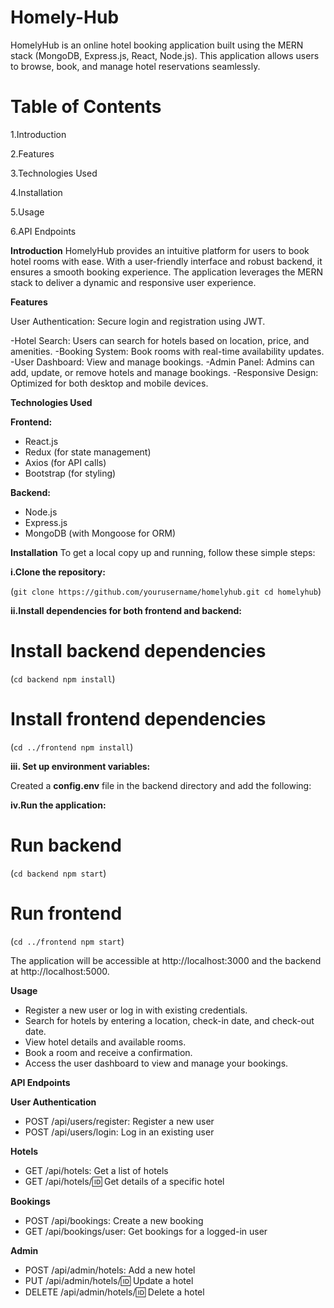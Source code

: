 # Homely-Hub
HomelyHub is an online hotel booking application built using the MERN stack (MongoDB, Express.js, React, Node.js). This application allows users to browse, book, and manage hotel reservations seamlessly.

# Table of Contents

1.Introduction

2.Features

3.Technologies Used

4.Installation

5.Usage

6.API Endpoints

**Introduction**
HomelyHub provides an intuitive platform for users to book hotel rooms with ease. With a user-friendly interface and robust backend, it ensures a smooth booking experience. The application leverages the MERN stack to deliver a dynamic and responsive user experience.

**Features**

User Authentication: Secure login and registration using JWT.

-Hotel Search: Users can search for hotels based on location, price, and amenities.
-Booking System: Book rooms with real-time availability updates.
-User Dashboard: View and manage bookings.
-Admin Panel: Admins can add, update, or remove hotels and manage bookings.
-Responsive Design: Optimized for both desktop and mobile devices.

**Technologies Used**

**Frontend:**

- React.js
- Redux (for state management)
- Axios (for API calls)
- Bootstrap (for styling)

**Backend:**
- Node.js
- Express.js
- MongoDB (with Mongoose for ORM)

**Installation**
To get a local copy up and running, follow these simple steps:

**i.Clone the repository:**

(```git clone https://github.com/yourusername/homelyhub.git
cd homelyhub```)

**ii.Install dependencies for both frontend and backend:**

# Install backend dependencies
(```cd backend
npm install```)

# Install frontend dependencies
(```cd ../frontend
npm install```)

**iii. Set up environment variables:**

Created a **config.env** file in the backend directory and add the following:

**iv.Run the application:**

# Run backend
(```cd backend
npm start```)

# Run frontend

(```cd ../frontend
npm start```)

The application will be accessible at http://localhost:3000 and the backend at http://localhost:5000.

**Usage**

- Register a new user or log in with existing credentials.
- Search for hotels by entering a location, check-in date, and check-out date.
- View hotel details and available rooms.
- Book a room and receive a confirmation.
- Access the user dashboard to view and manage your bookings.

**API Endpoints**

**User Authentication**
- POST /api/users/register: Register a new user
- POST /api/users/login: Log in an existing user
  
**Hotels**

- GET /api/hotels: Get a list of hotels
- GET /api/hotels/:id: Get details of a specific hotel
  
**Bookings**
- POST /api/bookings: Create a new booking
- GET /api/bookings/user: Get bookings for a logged-in user
  
**Admin**
- POST /api/admin/hotels: Add a new hotel
- PUT /api/admin/hotels/:id: Update a hotel
- DELETE /api/admin/hotels/:id: Delete a hotel

